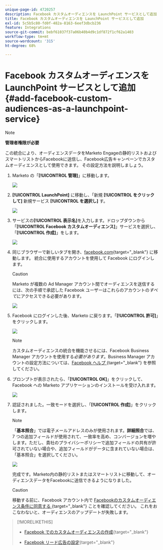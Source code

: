 ```yaml
---
unique-page-id: 4720257
description: Facebook カスタムオーディエンスを LaunchPoint サービスとして追加 - Marketo ドキュメント - 製品ドキュメント
title: Facebook カスタムオーディエンスを LaunchPoint サービスとして追加
exl-id: 5c5b5c80-fd0f-482a-8163-6eef3dbcb236
feature: Integrations
source-git-commit: bebf61037f37a06b40b4d9c1df872f1cf62a1403
workflow-type: tm+mt
source-wordcount: '315'
ht-degree: 68%

---
```


# Facebook カスタムオーディエンスを LaunchPoint サービスとして追加 {#add-facebook-custom-audiences-as-a-launchpoint-service}

>[!NOTE]
>
>**管理者権限が必要**

この統合により、オーディエンスデータをMarketo Engageの静的リストおよびスマートリストからFacebookに送信し、Facebook広告キャンペーンでカスタムオーディエンスとして使用できます。 その設定方法を説明しましょう。

1. Marketo の「**[!UICONTROL 管理]**」に移動します。

   ![](assets/image2016-11-29-10-3a50-3a29.png)

1. **[!UICONTROL LaunchPoint]** に移動し、「新規 **[!UICONTROL をクリックして]** 新規サービス **[!UICONTROL を選択し]** す。

   ![](assets/image2016-11-29-10-3a51-3a11.png)

1. サービスの&#x200B;**[!UICONTROL 表示名]**&#x200B;を入力します。ドロップダウンから「**[!UICONTROL Facebook カスタムオーディエンス]**」サービスを選択し、「**[!UICONTROL 作成]**」をします。

   ![](assets/image2016-11-29-12-3a51-3a8.png)

1. 同じブラウザーで新しいタブを開き、[facebook.com](https://www.facebook.com/){target="_blank"} に移動します。 統合に使用するアカウントを使用して Facebook にログインします。

   >[!CAUTION]
   >
   >Marketo が複数の Ad Manager アカウント間でオーディエンスを送信するには、次の手順で承認した Facebook ユーザーはこれらのアカウントの&#x200B;*すべて*&#x200B;にアクセスできる必要があります。

   ![](assets/image2016-11-29-10-3a52-3a29.png)

1. Facebook にログインした後、Marketo に戻ります。「**[!UICONTROL 許可]**」をクリックします。

   ![](assets/fb-custom-authorize-hand.png)

   >[!NOTE]
   >
   >カスタムオーディエンスの統合を機能させるには、Facebook Business Manager アカウントを使用する&#x200B;_必要があります_。Business Manager アカウントの設定方法については、[Facebook ヘルプ ](https://www.facebook.com/business/help/1710077379203657){target="_blank"} を参照してください。

1. プロンプトが表示されたら、「**[!UICONTROL OK]**」をクリックして、Facebook への Marketo アプリケーションのインストールを受け入れます。

   ![](assets/image2016-11-29-10-3a56-3a3.png)

1. 認証されました。一致モードを選択し、「**[!UICONTROL 作成]**」をクリックします。

   >[!NOTE]
   >
   >「**基本照合**」では電子メールアドレスのみが使用されます。**詳細照合**&#x200B;では、7 つの追加フィールドが使用されて、一致率を高め、コンバージョンを増やします。ただし、貴社のプライバシーポリシーで追加フィールドの共有が許可されていない場合や、追加フィールドがデータに含まれていない場合は、「基本照合」を選択してください。

   ![](assets/fb-custom-adv-matching-hands.png)

   完成です。Marketo内の静的リストまたはスマートリストに移動して、オーディエンスデータをFacebookに送信できるようになりました。

   >[!CAUTION]
   >
   >移動する前に、Facebook アカウント内で [Facebookのカスタムオーディエンス条件に同意する ](https://www.facebook.com/ads/manage/customaudiences/tos.php){target="_blank"} ことを確認してください。 これをおこなわないと、オーディエンスのアップデートが失敗します。

>[!MORELIKETHIS]
>
>* [Facebook でのカスタムオーディエンスの作成](/help/marketo/product-docs/demand-generation/facebook/create-a-custom-audience-in-facebook.md){target="_blank"}
>
>* [Facebook リード広告の設定](/help/marketo/product-docs/demand-generation/facebook/set-up-facebook-lead-ads.md){target="_blank"}
